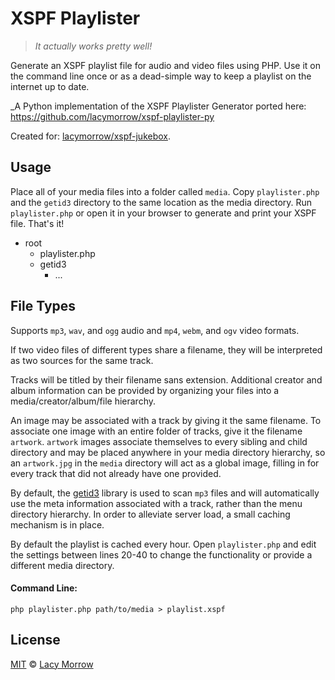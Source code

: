 XSPF Playlister
===============

> *It actually works pretty well!*

Generate an XSPF playlist file for audio and video files using PHP. 
Use it on the command line once or as a dead-simple way to keep a playlist on the internet up to date. 

_A Python implementation of the XSPF Playlister Generator ported here: https://github.com/lacymorrow/xspf-playlister-py

Created for: [lacymorrow/xspf-jukebox](https://github.com/lacymorrow/xspf-jukebox).

## Usage
Place all of your media files into a folder called `media`. Copy `playlister.php` and the `getid3` directory to the same location as the media directory. Run `playlister.php` or open it in your browser to generate and print your XSPF file. That's it!

- root
  - playlister.php
  - getid3
    - ...
   

## File Types

Supports `mp3`, `wav`, and `ogg` audio and `mp4`, `webm`, and `ogv` video formats. 

If two video files of different types share a filename, they will be interpreted as two sources for the same track. 

Tracks will be titled by their filename sans extension. Additional creator and album information can be provided by organizing your files into a media/creator/album/file hierarchy. 

An image may be associated with a track by giving it the same filename. To associate one image with an entire folder of tracks, give it the filename `artwork`. `artwork` images associate themselves to every sibling and child directory and may be placed anywhere in your media directory hierarchy, so an `artwork.jpg` in the `media` directory will act as a global image, filling in for every track that did not already have one provided.

By default, the [getid3](http://getid3.sourceforge.net/) library is used to scan `mp3` files and will automatically use the meta information associated with a track, rather than the menu directory hierarchy. In order to alleviate server load, a small caching mechanism is in place. 

By default the playlist is cached every hour. Open `playlister.php` and edit the settings between lines 20-40 to change the functionality or provide a different media directory.

#### Command Line:

`php playlister.php path/to/media > playlist.xspf`


## License

[MIT](http://opensource.org/licenses/MIT) © [Lacy Morrow](http://lacymorrow.com)
